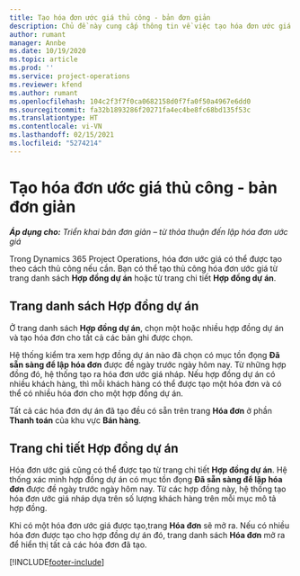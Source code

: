 ```yaml
---
title: Tạo hóa đơn ước giá thủ công - bản đơn giản
description: Chủ đề này cung cấp thông tin về việc tạo hóa đơn ước giá thủ công trong Project Operations.
author: rumant
manager: Annbe
ms.date: 10/19/2020
ms.topic: article
ms.prod: ''
ms.service: project-operations
ms.reviewer: kfend
ms.author: rumant
ms.openlocfilehash: 104c2f3f7f0ca0682158d0f7fa0f50a4967e6dd0
ms.sourcegitcommit: fa32b1893286f20271fa4ec4be8fc68bd135f53c
ms.translationtype: HT
ms.contentlocale: vi-VN
ms.lasthandoff: 02/15/2021
ms.locfileid: "5274214"
---
```

# <a name="create-a-manual-proforma-invoice---lite"></a>Tạo hóa đơn ước giá thủ công - bản đơn giản

_**Áp dụng cho:** Triển khai bản đơn giản – từ thỏa thuận đến lập hóa đơn ước giá_

Trong Dynamics 365 Project Operations, hóa đơn ước giá có thể được tạo theo cách thủ công nếu cần. Bạn có thể tạo thủ công hóa đơn ước giá từ trang danh sách **Hợp đồng dự án** hoặc từ trang chi tiết **Hợp đồng dự án**.

##  <a name="project-contracts-list-page"></a>Trang danh sách Hợp đồng dự án

Ở trang danh sách **Hợp đồng dự án**, chọn một hoặc nhiều hợp đồng dự án và tạo hóa đơn cho tất cả các bản ghi được chọn.

Hệ thống kiểm tra xem hợp đồng dự án nào đã chọn có mục tồn đọng **Đã sẵn sàng để lập hóa đơn** được đề ngày trước ngày hôm nay. Từ những hợp đồng đó, hệ thống tạo ra hóa đơn ước giá nháp. Nếu hợp đồng dự án có nhiều khách hàng, thì mỗi khách hàng có thể được tạo một hóa đơn và có thể có nhiều hóa đơn cho một hợp đồng dự án.

Tất cả các hóa đơn dự án đã tạo đều có sẵn trên trang **Hóa đơn** ở phần **Thanh toán** của khu vực **Bán hàng**.

## <a name="project-contract-details-page"></a>Trang chi tiết Hợp đồng dự án

Hóa đơn ước giá cũng có thể được tạo từ trang chi tiết **Hợp đồng dự án**. Hệ thống xác minh hợp đồng dự án có mục tồn đọng **Đã sẵn sàng để lập hóa đơn** được đề ngày trước ngày hôm nay. Từ các hợp đồng này, hệ thống tạo hóa đơn ước giá nháp dựa trên số lượng khách hàng trên mỗi mục mô tả hợp đồng.

Khi có một hóa đơn ước giá được tạo,trang **Hóa đơn** sẽ mở ra. Nếu có nhiều hóa đơn được tạo cho hợp đồng dự án đó, trang danh sách **Hóa đơn** mở ra để hiển thị tất cả các hóa đơn đã tạo.


[!INCLUDE[footer-include](../../includes/footer-banner.md)]